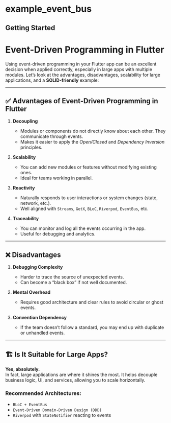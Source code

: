 # example_event_bus

## Getting Started

# Event-Driven Programming in Flutter

Using event-driven programming in your Flutter app can be an excellent decision when applied correctly, especially in large apps with multiple modules. Let’s look at the advantages, disadvantages, scalability for large applications, and a **SOLID-friendly** example:

---

## ✅ Advantages of Event-Driven Programming in Flutter

1. **Decoupling**  
   - Modules or components do not directly know about each other. They communicate through events.  
   - Makes it easier to apply the *Open/Closed* and *Dependency Inversion* principles.

2. **Scalability**  
   - You can add new modules or features without modifying existing ones.  
   - Ideal for teams working in parallel.

3. **Reactivity**  
   - Naturally responds to user interactions or system changes (state, network, etc.).  
   - Well aligned with `Streams`, `GetX`, `BLoC`, `Riverpod`, `EventBus`, etc.

4. **Traceability**  
   - You can monitor and log all the events occurring in the app.  
   - Useful for debugging and analytics.

---

## ❌ Disadvantages

1. **Debugging Complexity**  
   - Harder to trace the source of unexpected events.  
   - Can become a “black box” if not well documented.

2. **Mental Overhead**  
   - Requires good architecture and clear rules to avoid circular or ghost events.

3. **Convention Dependency**  
   - If the team doesn’t follow a standard, you may end up with duplicate or unhandled events.

---

## 🏗️ Is It Suitable for Large Apps?

**Yes, absolutely.**  
In fact, large applications are where it shines the most. It helps decouple business logic, UI, and services, allowing you to scale horizontally.

### Recommended Architectures:
- `BLoC + EventBus`
- `Event-Driven Domain-Driven Design (DDD)`
- `Riverpod` with `StateNotifier` reacting to events